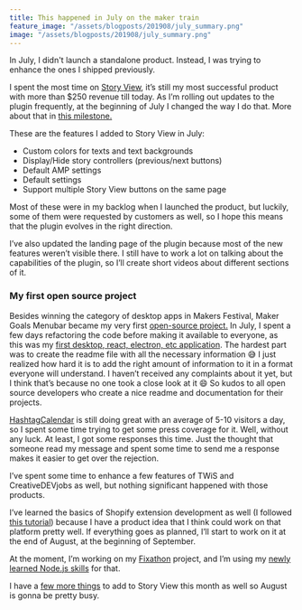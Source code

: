 ```yaml
---
title: This happened in July on the maker train
feature_image: "/assets/blogposts/201908/july_summary.png"
image: "/assets/blogposts/201908/july_summary.png"
---
```


In July, I didn't launch a standalone product. Instead, I was trying to enhance the ones I shipped previously.

<!-- more -->
I spent the most time on [Story View](https://storyviewplugin.com/), it’s still my most successful product with more than $250 revenue till today. As I’m rolling out updates to the plugin frequently, at the beginning of July I changed the way I do that. More about that in [this milestone.](https://www.indiehackers.com/product/story-view/-LjoWy20Zp9uTy5W2KXA)

These are the features I added to Story View in July:
* Custom colors for texts and text backgrounds
* Display/Hide story controllers (previous/next buttons)
* Default AMP settings
* Default settings
* Support multiple Story View buttons on the same page

Most of these were in my backlog when I launched the product, but luckily, some of them were requested by customers as well, so I hope this means that the plugin evolves in the right direction.

I’ve also updated the landing page of the plugin because most of the new features weren’t visible there.
I still have to work a lot on talking about the capabilities of the plugin, so I’ll create short videos about different sections of it.

### My first open source project

Besides winning the category of desktop apps in Makers Festival, Maker Goals Menubar became my very first [open-source project.](https://github.com/feriforgacs/producthunt-maker-goals-menubar)
In July, I spent a few days refactoring the code before making it available to everyone, as this was my [first desktop, react, electron, etc application](https://feriforgacs.me/2019/06/17/my-first-desktop-application/).
The hardest part was to create the readme file with all the necessary information 😅 I just realized how hard it is to add the right amount of information to it in a format everyone will understand. I haven’t received any complaints about it yet, but I think that’s because no one took a close look at it 😄
So kudos to all open source developers who create a nice readme and documentation for their projects.

[HashtagCalendar](https://thehashtagcalendar.com/) is still doing great with an average of 5-10 visitors a day, so I spent some time trying to get some press coverage for it. Well, without any luck. At least, I got some responses this time. Just the thought that someone read my message and spent some time to send me a response makes it easier to get over the rejection.

I’ve spent some time to enhance a few features of TWiS and CreativeDEVjobs as well, but nothing significant happened with those products.

I’ve learned the basics of Shopify extension development as well (I followed [this tutorial](https://developers.shopify.com/tutorials/build-a-shopify-app-with-node-and-react)) because I have a product idea that I think could work on that platform pretty well.
If everything goes as planned, I’ll start to work on it at the end of August, at the beginning of September.

At the moment, I’m working on my [Fixathon](https://fixathon.io/) project, and I’m using my [newly learned Node.js skills](https://twitter.com/feriforgacs/status/1158407712549588992) for that.

I have a [few more things](https://www.notion.so/6aed76661e4b426b92cd4693996dd072) to add to Story View this month as well so August is gonna be pretty busy.